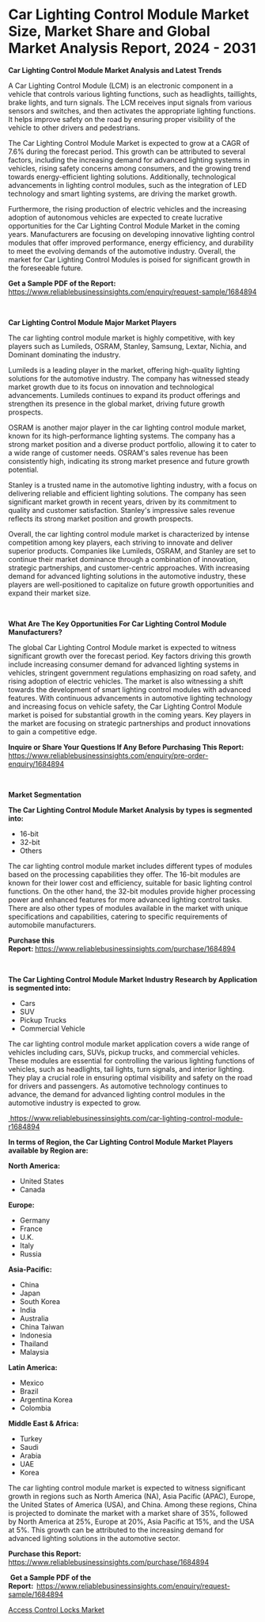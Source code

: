 <p><h1>Car Lighting Control Module Market Size, Market Share and Global Market Analysis Report, 2024 - 2031</h1></p><p><strong>Car Lighting Control Module Market Analysis and Latest Trends</strong></p>
<p><p>A Car Lighting Control Module (LCM) is an electronic component in a vehicle that controls various lighting functions, such as headlights, taillights, brake lights, and turn signals. The LCM receives input signals from various sensors and switches, and then activates the appropriate lighting functions. It helps improve safety on the road by ensuring proper visibility of the vehicle to other drivers and pedestrians.</p><p>The Car Lighting Control Module Market is expected to grow at a CAGR of 7.6% during the forecast period. This growth can be attributed to several factors, including the increasing demand for advanced lighting systems in vehicles, rising safety concerns among consumers, and the growing trend towards energy-efficient lighting solutions. Additionally, technological advancements in lighting control modules, such as the integration of LED technology and smart lighting systems, are driving the market growth.</p><p>Furthermore, the rising production of electric vehicles and the increasing adoption of autonomous vehicles are expected to create lucrative opportunities for the Car Lighting Control Module Market in the coming years. Manufacturers are focusing on developing innovative lighting control modules that offer improved performance, energy efficiency, and durability to meet the evolving demands of the automotive industry. Overall, the market for Car Lighting Control Modules is poised for significant growth in the foreseeable future.</p></p>
<p><strong>Get a Sample PDF of the Report:&nbsp;</strong> <a href="https://www.reliablebusinessinsights.com/enquiry/request-sample/1684894">https://www.reliablebusinessinsights.com/enquiry/request-sample/1684894</a></p>
<p>&nbsp;</p>
<p><strong>Car Lighting Control Module Major Market Players</strong></p>
<p><p>The car lighting control module market is highly competitive, with key players such as Lumileds, OSRAM, Stanley, Samsung, Lextar, Nichia, and Dominant dominating the industry. </p><p>Lumileds is a leading player in the market, offering high-quality lighting solutions for the automotive industry. The company has witnessed steady market growth due to its focus on innovation and technological advancements. Lumileds continues to expand its product offerings and strengthen its presence in the global market, driving future growth prospects.</p><p>OSRAM is another major player in the car lighting control module market, known for its high-performance lighting systems. The company has a strong market position and a diverse product portfolio, allowing it to cater to a wide range of customer needs. OSRAM's sales revenue has been consistently high, indicating its strong market presence and future growth potential.</p><p>Stanley is a trusted name in the automotive lighting industry, with a focus on delivering reliable and efficient lighting solutions. The company has seen significant market growth in recent years, driven by its commitment to quality and customer satisfaction. Stanley's impressive sales revenue reflects its strong market position and growth prospects.</p><p>Overall, the car lighting control module market is characterized by intense competition among key players, each striving to innovate and deliver superior products. Companies like Lumileds, OSRAM, and Stanley are set to continue their market dominance through a combination of innovation, strategic partnerships, and customer-centric approaches. With increasing demand for advanced lighting solutions in the automotive industry, these players are well-positioned to capitalize on future growth opportunities and expand their market size.</p></p>
<p>&nbsp;</p>
<p><strong>What Are The Key Opportunities For Car Lighting Control Module Manufacturers?</strong></p>
<p><p>The global Car Lighting Control Module market is expected to witness significant growth over the forecast period. Key factors driving this growth include increasing consumer demand for advanced lighting systems in vehicles, stringent government regulations emphasizing on road safety, and rising adoption of electric vehicles. The market is also witnessing a shift towards the development of smart lighting control modules with advanced features. With continuous advancements in automotive lighting technology and increasing focus on vehicle safety, the Car Lighting Control Module market is poised for substantial growth in the coming years. Key players in the market are focusing on strategic partnerships and product innovations to gain a competitive edge.</p></p>
<p><strong>Inquire or Share Your Questions If Any Before Purchasing This Report:</strong> <a href="https://www.reliablebusinessinsights.com/enquiry/pre-order-enquiry/1684894">https://www.reliablebusinessinsights.com/enquiry/pre-order-enquiry/1684894</a></p>
<p>&nbsp;</p>
<p><strong>Market Segmentation</strong></p>
<p><strong>The Car Lighting Control Module Market Analysis by types is segmented into:</strong></p>
<p><ul><li>16-bit</li><li>32-bit</li><li>Others</li></ul></p>
<p><p>The car lighting control module market includes different types of modules based on the processing capabilities they offer. The 16-bit modules are known for their lower cost and efficiency, suitable for basic lighting control functions. On the other hand, the 32-bit modules provide higher processing power and enhanced features for more advanced lighting control tasks. There are also other types of modules available in the market with unique specifications and capabilities, catering to specific requirements of automobile manufacturers.</p></p>
<p><strong>Purchase this Report:&nbsp;</strong><a href="https://www.reliablebusinessinsights.com/purchase/1684894">https://www.reliablebusinessinsights.com/purchase/1684894</a></p>
<p>&nbsp;</p>
<p><strong>The Car Lighting Control Module Market Industry Research by Application is segmented into:</strong></p>
<p><ul><li>Cars</li><li>SUV</li><li>Pickup Trucks</li><li>Commercial Vehicle</li></ul></p>
<p><p>The car lighting control module market application covers a wide range of vehicles including cars, SUVs, pickup trucks, and commercial vehicles. These modules are essential for controlling the various lighting functions of vehicles, such as headlights, tail lights, turn signals, and interior lighting. They play a crucial role in ensuring optimal visibility and safety on the road for drivers and passengers. As automotive technology continues to advance, the demand for advanced lighting control modules in the automotive industry is expected to grow.</p></p>
<p><a href="https://www.reliablebusinessinsights.com/car-lighting-control-module-r1684894">&nbsp;https://www.reliablebusinessinsights.com/car-lighting-control-module-r1684894</a></p>
<p><strong>In terms of Region, the Car Lighting Control Module Market Players available by Region are:</strong></p>
<p>
    <p> <strong> North America: </strong>
        <ul>
            <li>United States</li>
            <li>Canada</li>
        </ul>
        </p> 
    <p> <strong> Europe: </strong>
        <ul>
            <li>Germany</li>
            <li>France</li>
            <li>U.K.</li>
            <li>Italy</li>
            <li>Russia</li>
        </ul>
        </p> 
    <p> <strong> Asia-Pacific: </strong>
        <ul>
            <li>China</li>
            <li>Japan</li>
            <li>South Korea</li>
            <li>India</li>
            <li>Australia</li>
            <li>China Taiwan</li>
            <li>Indonesia</li>
            <li>Thailand</li>
            <li>Malaysia</li>
        </ul>
        </p> 
    <p> <strong> Latin America: </strong>
        <ul>
            <li>Mexico</li>
            <li>Brazil</li>
            <li>Argentina Korea</li>
            <li>Colombia</li>
        </ul>
        </p> 
    <p> <strong> Middle East & Africa: </strong>
        <ul>
            <li>Turkey</li>
            <li>Saudi</li>
            <li>Arabia</li>
            <li>UAE</li>
            <li>Korea</li>
        </ul>
    </p>
    </p>
<p><p>The car lighting control module market is expected to witness significant growth in regions such as North America (NA), Asia Pacific (APAC), Europe, the United States of America (USA), and China. Among these regions, China is projected to dominate the market with a market share of 35%, followed by North America at 25%, Europe at 20%, Asia Pacific at 15%, and the USA at 5%. This growth can be attributed to the increasing demand for advanced lighting solutions in the automotive sector.</p></p>
<p><strong>Purchase this Report: </strong><a href="https://www.reliablebusinessinsights.com/purchase/1684894">https://www.reliablebusinessinsights.com/purchase/1684894</a></p>
<p>&nbsp;<strong>Get a Sample PDF of the Report:&nbsp;&nbsp;</strong><a href="https://www.reliablebusinessinsights.com/enquiry/request-sample/1684894">https://www.reliablebusinessinsights.com/enquiry/request-sample/1684894</a></p>
<p><strong></strong></p>
<p><p><a href="https://github.com/rslnowrouzi/Market-Research-Report-List-1/blob/main/access-control-locks-market.md">Access Control Locks Market</a></p></p>